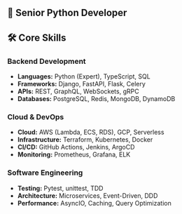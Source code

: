 ## **👋 Senior Python Developer**  

## **🛠️ Core Skills**  

### **Backend Development**  
- **Languages:** Python (Expert), TypeScript, SQL  
- **Frameworks:** Django, FastAPI, Flask, Celery  
- **APIs:** REST, GraphQL, WebSockets, gRPC  
- **Databases:** PostgreSQL, Redis, MongoDB, DynamoDB  

### **Cloud & DevOps**  
- **Cloud:** AWS (Lambda, ECS, RDS), GCP, Serverless  
- **Infrastructure:** Terraform, Kubernetes, Docker  
- **CI/CD:** GitHub Actions, Jenkins, ArgoCD  
- **Monitoring:** Prometheus, Grafana, ELK  

### **Software Engineering**  
- **Testing:** Pytest, unittest, TDD  
- **Architecture:** Microservices, Event-Driven, DDD  
- **Performance:** AsyncIO, Caching, Query Optimization  